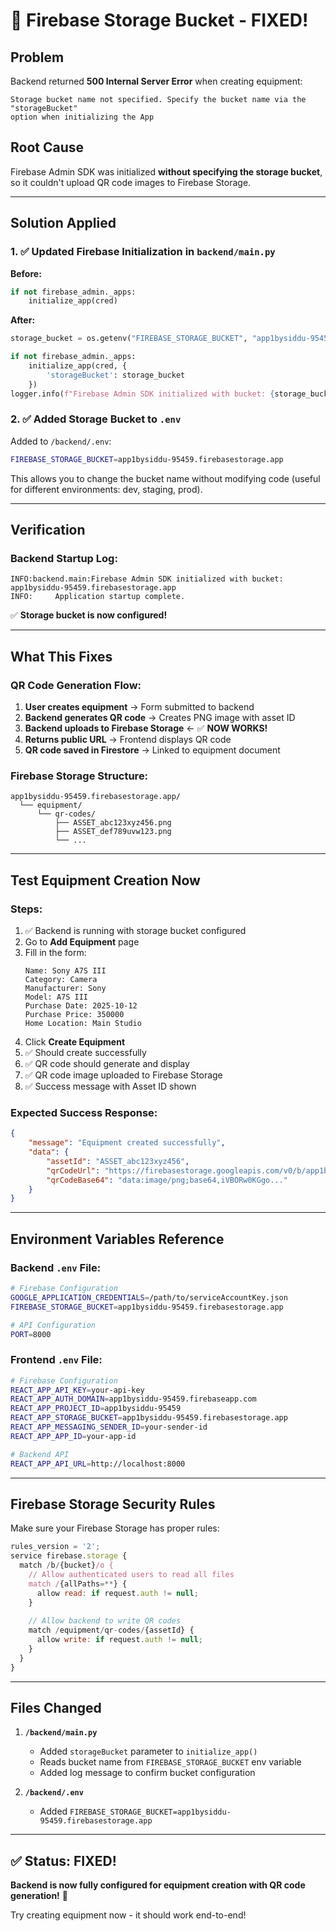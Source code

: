 # 🔧 Firebase Storage Bucket - FIXED!

## Problem
Backend returned **500 Internal Server Error** when creating equipment:
```
Storage bucket name not specified. Specify the bucket name via the "storageBucket" 
option when initializing the App
```

## Root Cause
Firebase Admin SDK was initialized **without specifying the storage bucket**, so it couldn't upload QR code images to Firebase Storage.

---

## Solution Applied

### 1. ✅ Updated Firebase Initialization in `backend/main.py`

**Before:**
```python
if not firebase_admin._apps: 
    initialize_app(cred)
```

**After:**
```python
storage_bucket = os.getenv("FIREBASE_STORAGE_BUCKET", "app1bysiddu-95459.firebasestorage.app")

if not firebase_admin._apps: 
    initialize_app(cred, {
        'storageBucket': storage_bucket
    })
logger.info(f"Firebase Admin SDK initialized with bucket: {storage_bucket}")
```

### 2. ✅ Added Storage Bucket to `.env`

Added to `/backend/.env`:
```bash
FIREBASE_STORAGE_BUCKET=app1bysiddu-95459.firebasestorage.app
```

This allows you to change the bucket name without modifying code (useful for different environments: dev, staging, prod).

---

## Verification

### Backend Startup Log:
```
INFO:backend.main:Firebase Admin SDK initialized with bucket: app1bysiddu-95459.firebasestorage.app
INFO:     Application startup complete.
```

✅ **Storage bucket is now configured!**

---

## What This Fixes

### QR Code Generation Flow:
1. **User creates equipment** → Form submitted to backend
2. **Backend generates QR code** → Creates PNG image with asset ID
3. **Backend uploads to Firebase Storage** ← ✅ **NOW WORKS!**
4. **Returns public URL** → Frontend displays QR code
5. **QR code saved in Firestore** → Linked to equipment document

### Firebase Storage Structure:
```
app1bysiddu-95459.firebasestorage.app/
  └── equipment/
      └── qr-codes/
          ├── ASSET_abc123xyz456.png
          ├── ASSET_def789uvw123.png
          └── ...
```

---

## Test Equipment Creation Now

### Steps:
1. ✅ Backend is running with storage bucket configured
2. Go to **Add Equipment** page
3. Fill in the form:
   ```
   Name: Sony A7S III
   Category: Camera
   Manufacturer: Sony
   Model: A7S III
   Purchase Date: 2025-10-12
   Purchase Price: 350000
   Home Location: Main Studio
   ```
4. Click **Create Equipment**
5. ✅ Should create successfully
6. ✅ QR code should generate and display
7. ✅ QR code image uploaded to Firebase Storage
8. ✅ Success message with Asset ID shown

### Expected Success Response:
```json
{
    "message": "Equipment created successfully",
    "data": {
        "assetId": "ASSET_abc123xyz456",
        "qrCodeUrl": "https://firebasestorage.googleapis.com/v0/b/app1bysiddu-95459.firebasestorage.app/o/equipment%2Fqr-codes%2FASSET_abc123xyz456.png?alt=media",
        "qrCodeBase64": "data:image/png;base64,iVBORw0KGgo..."
    }
}
```

---

## Environment Variables Reference

### Backend `.env` File:
```bash
# Firebase Configuration
GOOGLE_APPLICATION_CREDENTIALS=/path/to/serviceAccountKey.json
FIREBASE_STORAGE_BUCKET=app1bysiddu-95459.firebasestorage.app

# API Configuration
PORT=8000
```

### Frontend `.env` File:
```bash
# Firebase Configuration
REACT_APP_API_KEY=your-api-key
REACT_APP_AUTH_DOMAIN=app1bysiddu-95459.firebaseapp.com
REACT_APP_PROJECT_ID=app1bysiddu-95459
REACT_APP_STORAGE_BUCKET=app1bysiddu-95459.firebasestorage.app
REACT_APP_MESSAGING_SENDER_ID=your-sender-id
REACT_APP_APP_ID=your-app-id

# Backend API
REACT_APP_API_URL=http://localhost:8000
```

---

## Firebase Storage Security Rules

Make sure your Firebase Storage has proper rules:

```javascript
rules_version = '2';
service firebase.storage {
  match /b/{bucket}/o {
    // Allow authenticated users to read all files
    match /{allPaths=**} {
      allow read: if request.auth != null;
    }
    
    // Allow backend to write QR codes
    match /equipment/qr-codes/{assetId} {
      allow write: if request.auth != null;
    }
  }
}
```

---

## Files Changed

1. **`/backend/main.py`**
   - Added `storageBucket` parameter to `initialize_app()`
   - Reads bucket name from `FIREBASE_STORAGE_BUCKET` env variable
   - Added log message to confirm bucket configuration

2. **`/backend/.env`**
   - Added `FIREBASE_STORAGE_BUCKET=app1bysiddu-95459.firebasestorage.app`

---

## ✅ Status: FIXED!

**Backend is now fully configured for equipment creation with QR code generation!** 🚀

Try creating equipment now - it should work end-to-end!
